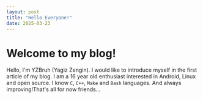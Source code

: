 ```yaml
---
layout: post
title: "Hello Everyone!"
date: 2025-03-23
---
```


# Welcome to my blog!

Hello, I'm YZBruh (Yagiz Zengin). I would like to introduce myself in the first article of my blog.
I am a 16 year old enthusiast interested in Android, Linux and open source. I know `C`, `C++`, `Make` and `Bash` languages. And always improving!That's all for now friends...
